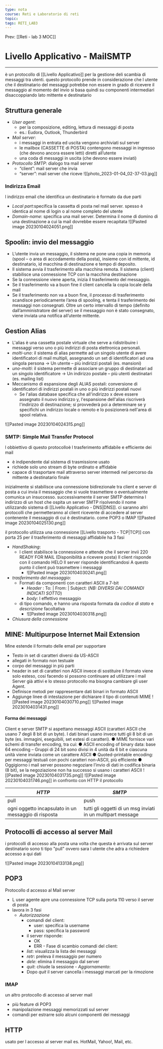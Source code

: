 ```yaml
---
type: nota
course: Reti e Laboratorio di reti
topic: 
tags: RETI_LAB3 
---
```


Prev: [[Reti - lab 3 MOC]]

# Livello Applicativo - MailSMTP
---
è un protocollo di [[Livello Applicativo]]  per la gestione deli scambia di messaggi tra utenti. questo protocollo prende in considerazione che l utente che il destinatario del messaggi potrebbe non essere in grado di ricevere il messaggio al momento del invio si basa quindi su componenti intermediari disaccoppiando lato mittente e destinatario


## Struttura generale
- _User agent_: 
	- per la composizione, editing, lettura di messaggi di posta 
	- es.: Eudora, Outlook, Thunderbird 
- _Mail server_: 
	- i messaggi in entrata ed uscita vengono archiviati sul server 
	- le mailbox (CASSETTE di POSTA) contengono messaggi in ingresso (che devono ancora essere letti) diretti all’utente 
	- una coda di messaggi in uscita (che devono essere inviati)
- _Protocollo SMTP_: dialogo tra mail server
	- “client”: mail server che invia 
	- “server”: mail server che riceve
![[photo_2023-01-04_02-37-03.jpg]]


### Indirizza Email
l indirizzo email che identifica un destinatario è formato da due parti
- _Local part_:specifica la cassetta di posta nel mail server. spesso è identica al nome di login o al nome completo del utente
- _Domain-name_: specifica una mail server. Determina il nome di domino di una destinazione a cui la mail dovrebbe essere recapitata 
![[Pasted image 20230104024051.png]]

## Spoolin: invio del messaggio 
-  L’utente invia un messaggio, il sistema ne pone una copia in memoria (spool – o area di accodamento della posta), insieme con id mittente, id destinatario, id macchina di destinazione e tempo di deposito. 
- Il sistema avvia il trasferimento alla macchina remota. Il sistema (client) stabilisce una connessione TCP con la macchina destinazione 
- Se la connessione viene aperta, inizia il trasferimento del messaggio. 
- Se il trasferimento va a buon fine il client cancella la copia locale della mail 
- Se il trasferimento non va a buon fine, il processo di trasferimento scandisce periodicamente l’area di spooling, e tenta il trasferimento dei messaggi non consegnati. Oltre un certo intervallo di tempo (definito dall’amministratore del server) se il messaggio non è stato consegnato, viene inviata una notifica all’utente mittente.

## Gestion Alias
-  L'alias è una cassetta postale virtuale che serve a ridistribuire i messaggi verso uno o più indirizzi di posta elettronica personali. 
- _molti-uno_: il sistema di alias permette ad un singolo utente di avere identificatori di mail multipli, assegnando un set di identificatori ad una singola persona -> Un utente – più indirizzi postali (es. mansioni)
- _uno-molti_: il sistema permette di associare un gruppo di destinatari ad un singolo identificatore -> Un indirizzo postale – più utenti destinatari (es. mailing list) 
- Meccanismo di espansione degli ALIAS postali: conversione di identificatori di indirizzi postali in uno o più indirizzi postali nuovi 
	- Se l'alias database specifica che all'indirizzo x deve essere assegnato il nuovo indirizzo y, l'espansione dell'alias riscriverà l'indirizzo di destinazione; si provvederà poi a determinare se y specifichi un indirizzo locale o remoto e lo posizionerà nell'area di spool relativa.

![[Pasted image 20230104024315.png]]




### SMTP: Simple Mail Transfer Protocol
l obbiettivo di questo protocolloè l trasferimento affidabile e efficiente dei mail
- è indipendente dal sistema di trasmissione usato
- richiede solo uno stream di byte ordinato e affidabie
- capace di trasportare mail attraverso server intermedi nel percorso da mittente a destinatario finale



inizialmente si stabilisce una connessione bidirezionale tra client e server di posta a cui invia il messaggio che si vuole trasmettere o eventualmente comunica un insuccesso.
successivamente il server SMTP determina l indirizzo di un host che ospita un server SMTP risolvendo il nome utilizzando sistema di  [[Livello Applicativo - DNS|DNS]]. ci saranno altri protocolli che permetteranno al client ricevente di accedere al server contenente il messaggio di cui è destinatario. come POP3 o IMAP
![[Pasted image 20230104025130.png]]


il protocollo utilizza una connessione [[Livello trasporto - TCP|TCP]] con porta 25 per il trasferimento di messaggi affidabile
ha 3 fasi
- _HandShaking_:
	- l client stabilisce la connessione e attende che il server invii 220 READY FOR MAIL (Disponibilità a ricevere posta) Il client risponde con il comando HELO Il server risponde identificandosi A questo punto il client può trasmettere i messaggi
		- ![[Pasted image 20230104030241.png]]
- _trasferimento del messaggio_:
	- Formati da componenti   con caratteri ASCII a 7-bit
		- _Header_ : To:  | From: | Subject:  (_NB: DIVERSI DAI COMANDI INDICATI SOTTO_)
		- _body_: l effettivo messaggio
	- di tipo comando, e hanno una risposta formata da _codice di stato_ e _descrizione_ facoltativa
		- ![[Pasted image 20230104030318.png]]
- _Chiusura della connessione_


## MINE: Multipurpose Internet Mail Extension
Mine estende il formato delle email per supportare
- Testo in set di caratteri diversi da US-ASCII
- allegati in formato non testuale 
- corpo del messaggi in più parti 
- header in set di caratteri non ASCII
invece di sostituire il formato viene solo esteso, cosi facendo si possono continuare ad utilizzare i mail Server già attivi e lo stesso protocollo ma bisogna cambiare gli user Agent.
- Definisce metodi per rappresentare dati binari in formato ASCII
- Aggiunge linee di intestazione per dichiarare il tipo di contenuti MIME
 ![[Pasted image 20230104030710.png]]
 ![[Pasted image 20230104031431.png]]

#### Forma dei messaggi
Client e server SMTP si aspettano messaggi ASCII (caratteri ASCII che usano 7 degli 8 bit di un byte). I dati binari usano invece tutti gli 8 bit di un byte (es. immagini, eseguibili, set estesi di caratteri). ● MIME fornisce vari schemi di transfer encoding, tra cui: ● ASCII encoding of binary data: base 64 encoding – Gruppi di 24 bit sono divisi in 4 unità da 6 bit e ciascuna unità viene inviata come un carattere ASCII ● Quoted-printable encoding: per messaggi testuali con pochi caratteri non-ASCII, più efficiente ● Oggigiorno i mail server possono negoziare l’invio di dati in codifica binaria (8 bit), se la negoziazione non ha successo si usano i caratteri ASCII
![[Pasted image 20230104031735.png]]
![[Pasted image 20230104031746.png]]
in confronto con HTTP il protocollo 

| _HTTP_                                                 | _SMTP_                                                        |     
| ---------------------------------------------------- | ----------------------------------------------------------- | 
| pull                                                 | push                                                        |
| ogni oggetto incapsulato in un messaggio di risposta | tutti gli oggetti di un msg inviati in un multipart message |


## Protocolli di accesso al server Mail
i protocolli di accesso alla posta una volta che questa è arrivata sul server destinatario sono ti tipo  "pull" ovvero sara l utente che adra a richiedere accesso a qui dati

![[Pasted image 20230104133138.png]]

## POP3
Protocollo d accesso al Mail server
- L user agente apre una connessione TCP sulla porta 110 verso il server di posta
- lavora in 3 fasi
	-  _Autorizzazione_
		- comandi del client:
			 - user: specifica la username 
			 - pass: specifica la password 
		 - il server risponde: 
			 -  OK 
			 - ERR 
	  - Fase di scambio comandi del client:
		  - _list_: visualizza la lista dei messaggi 
		  - _retr_: preleva il messaggio per numero 
		  - _dele_: elimina il messaggio dal server 
		  - _quit_: chiude la sessione 
	  - _Aggiornamento_: 
		  - Dopo _quit_ il server cancella i messaggi marcati per la rimozione
### IMAP
un altro protocollo di accesso al server mail
- più feature di POP3
- manipolazione messaggi memorizzati sul server
- comandi per estrarre solo alcuni componenti dei messaggi
## HTTP
usato per l accesso al server mail
	es. HotMail, Yahoo!, Mail, etc.